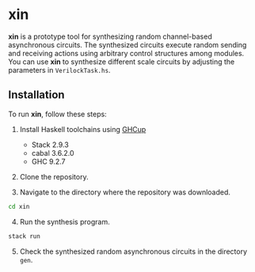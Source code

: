 # xin

**xin** is a prototype tool for synthesizing random channel-based asynchronous circuits. The synthesized circuits execute random sending and receiving actions using arbitrary control structures among modules. You can use **xin** to synthesize different scale circuits by adjusting the parameters in `VerilockTask.hs`.

## Installation

To run **xin**, follow these steps:

1. Install Haskell toolchains using [GHCup](https://www.haskell.org/ghcup/)
   - Stack 2.9.3
   - cabal 3.6.2.0
   - GHC 9.2.7
2. Clone the repository.

3. Navigate to the directory where the repository was downloaded.

```bash
cd xin
```

4. Run the synthesis program.

```bash
stack run
```

5. Check the synthesized random asynchronous circuits in the directory `gen`.

